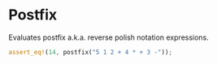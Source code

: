 # Postfix

Evaluates postfix a.k.a. reverse polish notation expressions.

```rust
assert_eq!(14, postfix("5 1 2 + 4 * + 3 -"));
```
